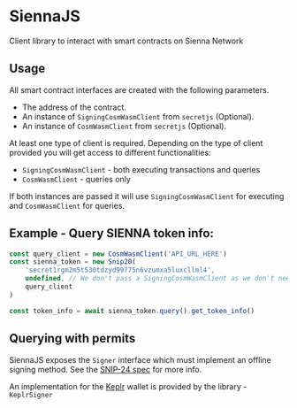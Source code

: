 # SiennaJS
Client library to interact with smart contracts on Sienna Network

## Usage
All smart contract interfaces are created with the following parameters.

 - The address of the contract.
 - An instance of `SigningCosmWasmClient` from `secretjs` (Optional).
 - An instance of `CosmWasmClient` from `secretjs` (Optional).

 At least one type of client is required. Depending on the type of client provided you will get access to different functionalities:

  - `SigningCosmWasmClient` - both executing transactions and queries
  - `CosmWasmClient` - queries only

If both instances are passed it will use `SigningCosmWasmClient` for executing and `CosmWasmClient` for queries.

## Example - Query SIENNA token info:

```typescript
const query_client = new CosmWasmClient('API_URL_HERE')
const sienna_token = new Snip20(
    'secret1rgm2m5t530tdzyd99775n6vzumxa5luxcllml4',
    undefined, // We don't pass a SigningCosmWasmClient as we don't need it for queries
    query_client
)

const token_info = await sienna_token.query().get_token_info()
```

## Querying with permits
SiennaJS exposes the `Signer` interface which must implement an offline signing method. See the [SNIP-24 spec](https://github.com/SecretFoundation/SNIPs/blob/master/SNIP-24.md#data-structures) for more info.

An implementation for the [Keplr](https://www.keplr.app) wallet is provided by the library - `KeplrSigner`
